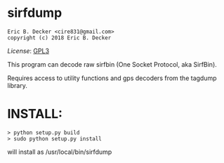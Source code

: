 sirfdump
=======

    Eric B. Decker <cire831@gmail.com>
    copyright (c) 2018 Eric B. Decker

*License*: [GPL3](https://opensource.org/licenses/GPL-3.0)

This program can decode raw sirfbin (One Socket Protocol, aka SirfBin).

Requires access to utility functions and gps decoders from the tagdump
library.

INSTALL:
========

    > python setup.py build
    > sudo python setup.py install

will install as /usr/local/bin/sirfdump

